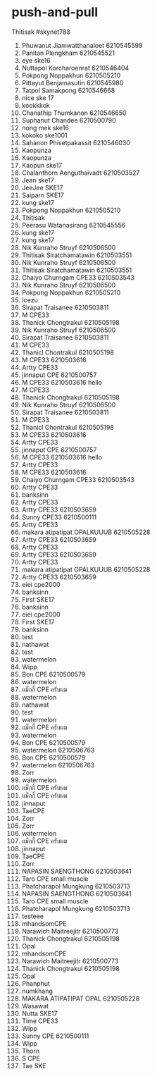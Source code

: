 # push-and-pull
Thitisak
#skynet788
1. Phuwanut Jiamwatthanaloet 6210545599
2. Panitan Plengkham 6210545521
3. eye ske16
4. Nuttapol Korcharoenrat 6210546404
5. Pokpong Noppakhun 6210505210
6. Pittayut Benjamasutin 6210545980
7. Tatpol Samakpong 6210546668
7. nice ske 17
8. kookkkok
9. Chanathip Thumkanon 6210546650
10. Suphanut Chandee 6210500790
11. nong mek ske16
12. kokoko ske1001
12. Sahanon Phisetpakassit 6210546030   
13. Kaopunza
13. Kaopunza 
13. Kaopun ske17
14. Chalanthorn Aenguthaivadt 6210503527
15. Jean ske17
16. JeeJee SKE17
17. Saiparn SKE17
18. kung ske17
19. Pokpong Noppakhun 6210505210
20. Thitisak
21. Peerasu Watanasirang 6210545556
22. kung ske17
22. kung ske17
23. Nik Kunraho Struyf 6210506500
22. Thitisak Siratchamatawin 6210503551
23. Nik Kunraho Struyf 6210506500
22. Thitisak Siratchamatawin 6210503551
23. Chaiyo Churngam CPE33 6210503543
23. Nik Kunraho Struyf 6210506500
23. Pokpong Noppakhun 6210505210
24. Icezu
25. Sirapat Traisanee 6210503811
300. M CPE33
26. Thanick Chongtrakul 6210505198
26. Nik Kunraho Struyf 6210506500
25. Sirapat Traisanee 6210503811
300. M CPE33
301. Thanicl Chontrakul 6210505198
300. M CPE33 6210503616
27. Artty CPE33
28. jinnaput CPE 6210500757
300. M CPE33 6210503616 hello
300. M CPE33
26. Thanick Chongtrakul 6210505198
26. Nik Kunraho Struyf 6210506500
25. Sirapat Traisanee 6210503811
300. M CPE33
301. Thanicl Chontrakul 6210505198
300. M CPE33 6210503616
27. Artty CPE33
28. jinnaput CPE 6210500757
300. M CPE33 6210503616 hello
27. Artty CPE33
123456789. M CPE33 6210503616
28. Chaiyo Churngam CPE33 6210503543
29. Artty CPE33
30. banksinn
27. Artty CPE33
29. Artty CPE33 6210503659
30. Sunny CPE33 6210500111
27. Artty CPE33
28. makara atipatipat OPALKUUUB 6210505228
29. Artty CPE33 6210503659
27. Artty CPE33
29. Artty CPE33 6210503659
27. Artty CPE33
28. makara atipatipat OPALKUUUB 6210505228
29. Artty CPE33 6210503659
30. eiei cpe2000
31. banksinn
31. First SKE17
32. banksinn
30. eiei cpe2000
31. First SKE17
32. banksinn
33. test
33. nathawat
33. test
34. watermelon
35. Wipp
34. Bon CPE 6210500579
34. watermelon
35. แม็กกี้ CPE ครับผม
34. watermelon
33. nathawat
33. test
34. watermelon
35. แม็กกี้ CPE ครับผม
34. watermelon
34. Bon CPE 6210500579
35. watermelon 6210506763
34. Bon CPE 6210500579
35. watermelon 6210506763
35. Zorr
34. watermelon
35. แม็กกี้ CPE ครับผม
35. แม็กกี้ CPE ครับผม
36. jinnaput
36. TaeCPE
37. Zorr
37. Zorr
34. watermelon
35. แม็กกี้ CPE ครับผม
36. jinnaput
36. TaeCPE
37. Zorr
38. NAPASIN SAENGTHONG 6210503641
40. Taro CPE small muscle
39. Phatcharapol Mungkung 6210503713
38. NAPASIN SAENGTHONG 6210503641
40. Taro CPE small muscle
39. Phatcharapol Mungkung 6210503713
40. testeee
39. mhandsomCPE
39. Narawich Maitreejitr 6210500773
41. Thanick Chongtrakul 6210505198
42. Opal
39. mhandsomCPE
39. Narawich Maitreejitr 6210500773
41. Thanick Chongtrakul 6210505198
42. Opal
44. Phanphut
43. numkhang
43. MAKARA ATIPATIPAT OPAL 6210505228
44. Wasawat
45. Nutta SKE17
46. Time CPE33
46. Wipp
47. Sunny CPE 6210500111
46. Wipp
47. Thorn
48. S CPE
49. Tae SKE
